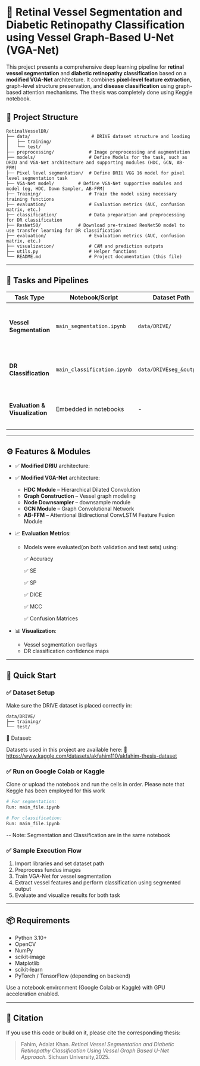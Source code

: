 
# 🔬 Retinal Vessel Segmentation and Diabetic Retinopathy Classification using Vessel Graph-Based U-Net (VGA-Net)

This project presents a comprehensive deep learning pipeline for **retinal vessel segmentation** and **diabetic retinopathy classification** based on a **modified VGA-Net** architecture. It combines **pixel-level feature extraction**, graph-level structure preservation, and **disease classification** using graph-based attention mechanisms. The thesis was completely done using Keggle notebook.


## 📁 Project Structure

```
RetinalVesselDR/
├── data/                       # DRIVE dataset structure and loading
│   ├── training/
│   └── test/
├── preprocessing/             # Image preprocessing and augmentation
├── models/                    # Define Models for the task, such as DRIU and VGA-Net architecture and supporting modules (HDC, GCN, AB-FFM)
├── Pixel level segmentation/  # Define DRIU VGG 16 model for pixel level segmentation task 
├── VGA-Net model/	       # Define VGA-Net supportive modules and model (eg, HDC, Down Sampler, AB-FFM)
├── Training/                  # Train the model using necessary training functions
├── evaluation/                # Evaluation metrics (AUC, confusion matrix, etc.)
├── classification/            # Data preparation and preprocessing for DR classification
├── ResNet50/		       # Download pre-trained ResNet50 model to use transfer learning for DR classification
├── evaluation/                # Evaluation metrics (AUC, confusion matrix, etc.)
├── visualization/             # CAM and prediction outputs
├── utils.py                   # Helper functions
└── README.md                  # Project documentation (this file)
```

---

## 🧪 Tasks and Pipelines

| Task Type                                | Notebook/Script             | Dataset Path             | Description                                               |
| ---------------------------------------- | --------------------------- | ------------------------ | --------------------------------------------------------- |
| **Vessel Segmentation**                  | `main_segmentation.ipynb`   | `data/DRIVE/`            | Segment retinal blood vessels using VGA-Net               |
| **DR Classification**                    | `main_classification.ipynb` | `data/DRIVEseg_&output/` | Classify diabetic retinopathy stages using TL             |
| **Evaluation & Visualization**           | Embedded in notebooks       | -                        | images with utilized matrics; display results             |

---

## ⚙️ Features & Modules

- ✅ **Modified DRIU** architecture:
- ✅ **Modified VGA-Net** architecture:
  - **HDC Module** – Hierarchical Dilated Convolution
  - **Graph Construction** – Vessel graph modeling
  - **Node Downsampler** – downsample module
  - **GCN Module** – Graph Convolutional Network
  - **AB-FFM** – Attentional Bidirectional ConvLSTM Feature Fusion Module


- 📈 **Evaluation Metrics**:
  - Models were evaluated(on both validation and test sets) using:

	✅ Accuracy

	✅ SE

	✅ SP

	✅ DICE

	✅ MCC

	✅ Confusion Matrices


- 📊 **Visualization**:
  - Vessel segmentation overlays
  - DR classification confidence maps

---


## 🚀 Quick Start

### ✅ Dataset Setup

Make sure the DRIVE dataset is placed correctly in:
```
data/DRIVE/
├── training/
└── test/
```


📁 Dataset:

Datasets used in this project are available here: 🔗 https://www.kaggle.com/datasets/akfahim110/akfahim-thesis-dataset


### ✅ Run on Google Colab or Kaggle

Clone or upload the notebook and run the cells in order. Please note that Keggle has been employed for this work

```bash
# For segmentation:
Run: main_file.ipynb

# For classification:
Run: main_file.ipynb
```
-- Note: Segmentation and Classification are in the same notebook



### ✅ Sample Execution Flow

1. Import libraries and set dataset path
2. Preprocess fundus images
3. Train VGA-Net for vessel segmentation
4. Extract vessel features and perform classification using segmented output
5. Evaluate and visualize results for both task

---


## 📦 Requirements

- Python 3.10+
- OpenCV
- NumPy
- scikit-image
- Matplotlib
- scikit-learn
- PyTorch / TensorFlow (depending on backend)

Use a notebook environment (Google Colab or Kaggle) with GPU acceleration enabled.

---

## 📜 Citation

If you use this code or build on it, please cite the corresponding thesis:

> Fahim, Adalat Khan. *Retinal Vessel Segmentation and Diabetic Retinopathy Classification Using Vessel Graph Based U-Net Approach.* Sichuan University,2025.
